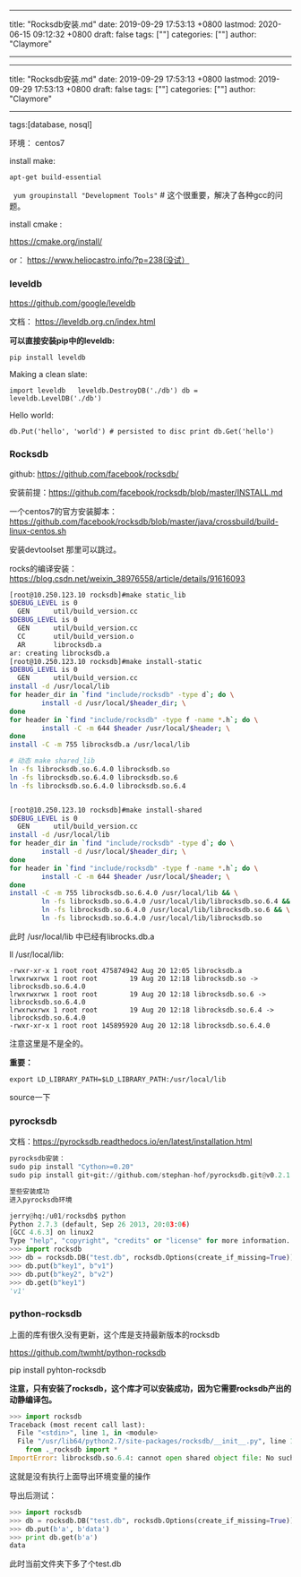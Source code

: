 
---
title: "Rocksdb安装.md"
date: 2019-09-29 17:53:13 +0800
lastmod: 2020-06-15 09:12:32 +0800
draft: false
tags: [""]
categories: [""]
author: "Claymore"

---

---
title: "Rocksdb安装.md"
date: 2019-09-29 17:53:13 +0800
lastmod: 2019-09-29 17:53:13 +0800
draft: false
tags: [""]
categories: [""]
author: "Claymore"

---
tags:[database, nosql]

环境： centos7

install make:

`apt-get build-essential`

` yum groupinstall "Development Tools"`  # 这个很重要，解决了各种gcc的问题。



install cmake :

https://cmake.org/install/

or： https://www.heliocastro.info/?p=238(没试）



### leveldb

https://github.com/google/leveldb

文档： https://leveldb.org.cn/index.html



**可以直接安装pip中的leveldb:**

`pip install leveldb`

Making a clean slate:

```
import leveldb   leveldb.DestroyDB('./db') db = leveldb.LevelDB('./db')
```

Hello world:

```
db.Put('hello', 'world') # persisted to disc print db.Get('hello')
```



### Rocksdb

github: https://github.com/facebook/rocksdb/

安装前提：https://github.com/facebook/rocksdb/blob/master/INSTALL.md

一个centos7的官方安装脚本：https://github.com/facebook/rocksdb/blob/master/java/crossbuild/build-linux-centos.sh

安装devtoolset 那里可以跳过。

rocks的编译安装：https://blog.csdn.net/weixin_38976558/article/details/91616093



```sh
[root@10.250.123.10 rocksdb]#make static_lib
$DEBUG_LEVEL is 0
  GEN      util/build_version.cc
$DEBUG_LEVEL is 0
  GEN      util/build_version.cc
  CC       util/build_version.o
  AR       librocksdb.a
ar: creating librocksdb.a
[root@10.250.123.10 rocksdb]#make install-static
$DEBUG_LEVEL is 0
  GEN      util/build_version.cc
install -d /usr/local/lib
for header_dir in `find "include/rocksdb" -type d`; do \
        install -d /usr/local/$header_dir; \
done
for header in `find "include/rocksdb" -type f -name *.h`; do \
        install -C -m 644 $header /usr/local/$header; \
done
install -C -m 755 librocksdb.a /usr/local/lib

# 动态 make shared_lib
ln -fs librocksdb.so.6.4.0 librocksdb.so
ln -fs librocksdb.so.6.4.0 librocksdb.so.6
ln -fs librocksdb.so.6.4.0 librocksdb.so.6.4


[root@10.250.123.10 rocksdb]#make install-shared
$DEBUG_LEVEL is 0
  GEN      util/build_version.cc
install -d /usr/local/lib
for header_dir in `find "include/rocksdb" -type d`; do \
        install -d /usr/local/$header_dir; \
done
for header in `find "include/rocksdb" -type f -name *.h`; do \
        install -C -m 644 $header /usr/local/$header; \
done
install -C -m 755 librocksdb.so.6.4.0 /usr/local/lib && \
        ln -fs librocksdb.so.6.4.0 /usr/local/lib/librocksdb.so.6.4 && \
        ln -fs librocksdb.so.6.4.0 /usr/local/lib/librocksdb.so.6 && \
        ln -fs librocksdb.so.6.4.0 /usr/local/lib/librocksdb.so

```

此时 /usr/local/lib 中已经有librocks.db.a

ll /usr/local/lib:

```
-rwxr-xr-x 1 root root 475874942 Aug 20 12:05 librocksdb.a
lrwxrwxrwx 1 root root        19 Aug 20 12:18 librocksdb.so -> librocksdb.so.6.4.0
lrwxrwxrwx 1 root root        19 Aug 20 12:18 librocksdb.so.6 -> librocksdb.so.6.4.0
lrwxrwxrwx 1 root root        19 Aug 20 12:18 librocksdb.so.6.4 -> librocksdb.so.6.4.0
-rwxr-xr-x 1 root root 145895920 Aug 20 12:18 librocksdb.so.6.4.0
```

注意这里是不是全的。

**重要：**

`export LD_LIBRARY_PATH=$LD_LIBRARY_PATH:/usr/local/lib`

source一下



### pyrocksdb

文档：https://pyrocksdb.readthedocs.io/en/latest/installation.html

```python
pyrocksdb安装：
sudo pip install "Cython>=0.20"
sudo pip install git+git://github.com/stephan-hof/pyrocksdb.git@v0.2.1

至些安装成功
进入pyrocksdb环境

jerry@hq:/u01/rocksdb$ python
Python 2.7.3 (default, Sep 26 2013, 20:03:06)
[GCC 4.6.3] on linux2
Type "help", "copyright", "credits" or "license" for more information.
>>> import rocksdb
>>> db = rocksdb.DB("test.db", rocksdb.Options(create_if_missing=True))
>>> db.put(b"key1", b"v1") 
>>> db.put(b"key2", b"v2")
>>> db.get(b"key1")
'v1'

```



### python-rocksdb

上面的库有很久没有更新，这个库是支持最新版本的rocksdb

https://github.com/twmht/python-rocksdb

pip install pyhton-rocksdb

**注意，只有安装了rocksdb，这个库才可以安装成功，因为它需要rocksdb产出的动静编译包。**

```python
>>> import rocksdb
Traceback (most recent call last):
  File "<stdin>", line 1, in <module>
  File "/usr/lib64/python2.7/site-packages/rocksdb/__init__.py", line 1, in <module>
    from ._rocksdb import *
ImportError: librocksdb.so.6.4: cannot open shared object file: No such file or directory
```

这就是没有执行上面导出环境变量的操作



导出后测试：

```python
>>> import rocksdb
>>> db = rocksdb.DB("test.db", rocksdb.Options(create_if_missing=True))
>>> db.put(b'a', b'data')
>>> print db.get(b'a')
data
```

此时当前文件夹下多了个test.db